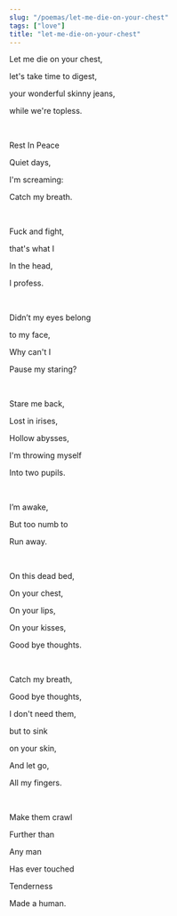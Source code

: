 ```yaml
---
slug: "/poemas/let-me-die-on-your-chest"
tags: ["love"]
title: "let-me-die-on-your-chest"
---
```

Let me die on your chest,

let's take time to digest,

your wonderful skinny jeans,

while we're topless.

&nbsp;

Rest In Peace

Quiet days,

I'm screaming:

Catch my breath.

&nbsp;

Fuck and fight,

that's what I

In the head,

I profess.

&nbsp;

Didn’t my eyes belong

to my face,

Why can't I

Pause my staring?

&nbsp;

Stare me back,

Lost in irises,

Hollow abysses,

I'm throwing myself

Into two pupils.

&nbsp;

I’m awake,

But too numb to

Run away.

&nbsp;

On this dead bed,

On your chest,

On your lips,

On your kisses,

Good bye thoughts.

&nbsp;

Catch my breath,

Good bye thoughts,

I don't need them,

but to sink

on your skin,

And let go,

All my fingers.

&nbsp;

Make them crawl

Further than

Any man

Has ever touched

Tenderness

Made a human.